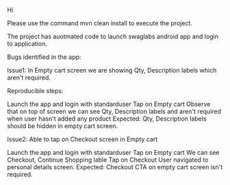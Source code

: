 Hi

Please use the command mvn clean install to execute the project.

The project has auotmated code to launch swaglabs android app and login to application.

Bugs identified in the app:

Issue1: In Empty cart screen we are showing Qty, Description labels which aren't required.

Reproducible steps:

Launch the app and login with standarduser
Tap on Empty cart
Observe that on top of screen we can see Qty, Description labels and aren't required when user hasn't added any product
Expected: Qty, Description labels should be hidden in empty cart screen.

Issue2: Able to tap on Checkout screen in Empty cart

Launch the app and login with standarduser
Tap on Empty cart
We can see Checkout, Continue Shopping lable
Tap on Checkout
User navigated to personal details screen.
Expected: Checkout CTA on empty cart screen isn't required.
